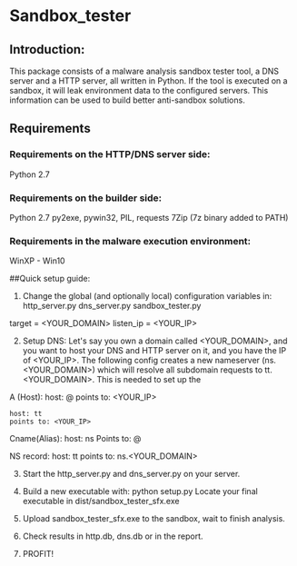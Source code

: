 # Sandbox_tester


## Introduction:
This package consists of a malware analysis sandbox tester tool, a DNS server and a HTTP server,
all written in Python. If the tool is executed on a sandbox, it will leak environment data to the 
configured servers. This information can be used to build better anti-sandbox solutions.

## Requirements
### Requirements on the HTTP/DNS server side:
Python 2.7

### Requirements on the builder side:
Python 2.7
py2exe, pywin32, PIL, requests
7Zip (7z binary added to PATH)

### Requirements in the malware execution environment:
WinXP - Win10

##Quick setup guide:
1. Change the global (and optionally local) configuration variables in:
	http_server.py
	dns_server.py
	sandbox_tester.py

target = <YOUR_DOMAIN>
listen_ip = <YOUR_IP>

2. Setup DNS:
Let's say you own a domain called <YOUR_DOMAIN>, and you want to host your DNS and HTTP server on it,
and you have the IP of <YOUR_IP>. The following config creates a new nameserver (ns.<YOUR_DOMAIN>) 
which will resolve all subdomain requests to tt.<YOUR_DOMAIN>. This is needed to set up the 

A (Host):
	host: @
	points to: <YOUR_IP>

	host: tt
	points to: <YOUR_IP>

Cname(Alias):
	host: ns
	Points to: @

NS record:
	host: tt
	points to: ns.<YOUR_DOMAIN>


3. Start the http_server.py and dns_server.py on your server.

4. Build a new executable with:
	python setup.py
Locate your final executable in dist/sandbox_tester_sfx.exe

6. Upload sandbox_tester_sfx.exe to the sandbox, wait to finish analysis.

7. Check results in http.db, dns.db or in the report. 

8. PROFIT!